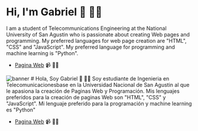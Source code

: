# Hi, I'm Gabriel 👋 👨‍💻
I am a student of Telecommunications Engineering at the National University of San Agustin who is passionate about creating Web pages and programming. 
My preferred languages for web page creation are "HTML", "CSS" and "JavaScript".
My preferred language for programming and machine learning is "Python".
- <a href="https://gago7.github.io/Pagina-Web/">Pagina Web</a>  📹 ✍🏼

<img src="https://gago7.github.io/Pagina-Web/Image/fondo-readme.jpg" alt="banner">
# Hola, Soy Gabriel 👋 👨‍💻
Soy estudiante de Ingenieria en Telecomunicacionesbase en la Universidad Nacional de San Agustin al que le apasiona la creación de Paginas Web y Programación. 
Mis lenguajes preferidos para la creación de paginas Web son "HTML", "CSS" y "JavaScript".
Mi lenguaje preferido para la programación y machine learning es "Python"


- <a href="https://gago7.github.io/Pagina-Web/">Pagina Web</a>  📹 ✍🏼

